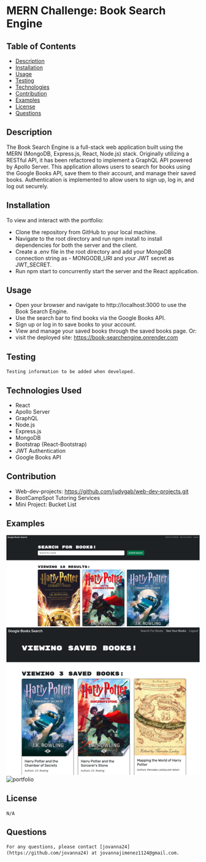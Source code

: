 # MERN Challenge: Book Search Engine

## Table of Contents 
- [Description](#description) 
- [Installation](#installation)
- [Usage](#usage)
- [Testing](#testing)
- [Technologies](#technologies)
- [Contribution](#contribution)
- [Examples](#examples)
- [License](#license)
- [Questions](#questions)

## Description <a name="description"></a>
The Book Search Engine is a full-stack web application built using the MERN (MongoDB, Express.js, React, Node.js) stack. Originally utilizing a RESTful API, it has been refactored to implement a GraphQL API powered by Apollo Server. This application allows users to search for books using the Google Books API, save them to their account, and manage their saved books. Authentication is implemented to allow users to sign up, log in, and log out securely.

## Installation <a name="installation"></a>
To view and interact with the portfolio:

- Clone the repository from GitHub to your local machine.
- Navigate to the root directory and run npm install to install dependencies for both the server and the client.
- Create a .env file in the root directory and add your MongoDB connection string as - MONGODB_URI and your JWT secret as JWT_SECRET.
- Run npm start to concurrently start the server and the React application.

## Usage <a name="usage"></a>
- Open your browser and navigate to http://localhost:3000 to use the Book Search Engine.
- Use the search bar to find books via the Google Books API.
- Sign up or log in to save books to your account.
- View and manage your saved books through the saved books page.
Or: 
- visit the deployed site: https://book-searchengine.onrender.com 

## Testing <a mame="testing"></a>
    Testing information to be added when developed.


## Technologies Used <a mame="technologies"></a>

- React
- Apollo Server
- GraphQL
- Node.js
- Express.js
- MongoDB
- Bootstrap (React-Bootstrap)
- JWT Authentication
- Google Books API

## Contribution

- Web-dev-projects: https://github.com/judygab/web-dev-projects.git
- BootCampSpot Tutoring Services
- Mini Project: Bucket List

## Examples <a name="examples"></a> 
![contact](image.png)
![resume](image-1.png)
![portfolio](image-2.png)

## License <a name="license"></a>
    N/A

## Questions <a name="questions"></a>
    For any questions, please contact [jovanna24](https://github.com/jovanna24) at jovannajimenez1124@gmail.com.

